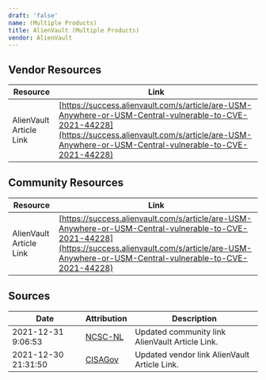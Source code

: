 ```yaml
---
draft: 'false'
name: (Multiple Products)
title: AlienVault (Multiple Products)
vendor: AlienVault
---
```


## Vendor Resources
| Resource | Link |
| --- | --- |
| AlienVault Article Link | [https://success.alienvault.com/s/article/are-USM-Anywhere-or-USM-Central-vulnerable-to-CVE-2021-44228](https://success.alienvault.com/s/article/are-USM-Anywhere-or-USM-Central-vulnerable-to-CVE-2021-44228) |

## Community Resources
| Resource | Link |
| --- | --- |
| AlienVault Article Link | [https://success.alienvault.com/s/article/are-USM-Anywhere-or-USM-Central-vulnerable-to-CVE-2021-44228](https://success.alienvault.com/s/article/are-USM-Anywhere-or-USM-Central-vulnerable-to-CVE-2021-44228) |


## Sources
| Date | Attribution | Description |
| --- | --- | --- |
| 2021-12-31 9:06:53 | [NCSC-NL](https://github.com/NCSC-NL/log4shell/blob/main/software/README.md) | Updated community link AlienVault Article Link.  |
| 2021-12-30 21:31:50 | [CISAGov](https://raw.githubusercontent.com/cisagov/log4j-affected-db/develop/README.md) | Updated vendor link AlienVault Article Link.  |
